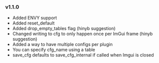 ### v1.1.0
* Added ENVY support
* Added reset_default
* Added drop_empty_tables flag (hinyb suggestion)
* Changed writing to cfg to only happen once per ImGui frame (hinyb suggestion)
* Added a way to have multiple configs per plugin
* You can specify cfg_name using a table
* save_cfg defaults to save_cfg_internal if called when Imgui is closed